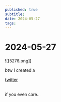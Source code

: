 ```yaml
---
published: true
subtitle: 
date: 2024-05-27
tags: 
---
```


# 2024-05-27
![[5276.png]]

btw I created a  

[twitter](https://x.com/Florilegium888)

<br>
if you even care..